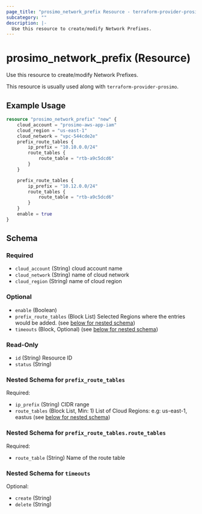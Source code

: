 ```yaml
---
page_title: "prosimo_network_prefix Resource - terraform-provider-prosimo"
subcategory: ""
description: |-
  Use this resource to create/modify Network Prefixes.
---
```


# prosimo_network_prefix (Resource)

Use this resource to create/modify Network Prefixes.

This resource is usually used along with `terraform-provider-prosimo`.



## Example Usage

```terraform
resource "prosimo_network_prefix" "new" {
    cloud_account = "prosimo-aws-app-iam"
    cloud_region = "us-east-1"
    cloud_network = "vpc-544cde2e"
    prefix_route_tables {
        ip_prefix = "10.10.0.0/24"
        route_tables {
            route_table = "rtb-a9c5dcd6"
        }
    }

    prefix_route_tables {
        ip_prefix = "10.12.0.0/24"
        route_tables {
            route_table = "rtb-a9c5dcd6"
        }
    }
    enable = true
}
```

<!-- schema generated by tfplugindocs -->
## Schema

### Required

- `cloud_account` (String) cloud account name
- `cloud_network` (String) name of cloud network
- `cloud_region` (String) name of cloud region

### Optional

- `enable` (Boolean)
- `prefix_route_tables` (Block List) Selected Regions where the entries would be added. (see [below for nested schema](#nestedblock--prefix_route_tables))
- `timeouts` (Block, Optional) (see [below for nested schema](#nestedblock--timeouts))

### Read-Only

- `id` (String) Resource ID
- `status` (String)

<a id="nestedblock--prefix_route_tables"></a>
### Nested Schema for `prefix_route_tables`

Required:

- `ip_prefix` (String) CIDR range
- `route_tables` (Block List, Min: 1) List of Cloud Regions: e.g: us-east-1, eastus (see [below for nested schema](#nestedblock--prefix_route_tables--route_tables))

<a id="nestedblock--prefix_route_tables--route_tables"></a>
### Nested Schema for `prefix_route_tables.route_tables`

Required:

- `route_table` (String) Name of the route table



<a id="nestedblock--timeouts"></a>
### Nested Schema for `timeouts`

Optional:

- `create` (String)
- `delete` (String)

